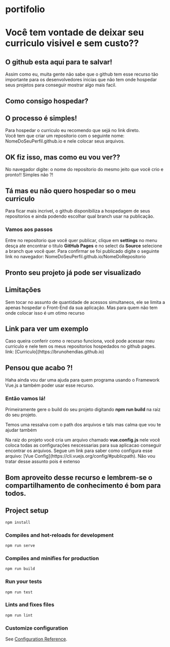# portifolio

# Você tem vontade de deixar seu curriculo visivel e sem custo??

## O github esta aqui para te salvar!

<p> Assim como eu, muita gente não sabe que o github tem esse recurso tão importante para os desenvolvedores inicias que não tem onde hospedar seus projetos para conseguir mostrar algo mais facil.</p>

## Como consigo hospedar?
## O processo é simples!

<p> Para hospedar o curriculo eu recomendo que sejá no link direto. <br> Você tem que criar um repositorio com o seguinte nome: NomeDoSeuPerfil.github.io e nele colocar seus arquivos.</p>

## OK fiz isso, mas como eu vou ver??

<p>No navegador digite: o nome do repositorio do mesmo jeito que você crio e pronto!! Simples não ?!</p>

## Tá mas eu não quero hospedar so o meu curriculo

<p>Para ficar mais incrivel, o github disponibiliza a hospedagem de seus repositorios e ainda podendo escolhar qual branch usar na publicação.</p>

<h3>Vamos aos passos</h3>

<p>Entre no repositorio que você quer publicar, clique em <b>settings</b> no menu desça ate encontrar o titulo <b>GitHub Pages</b> e no select da <b>Source</b> selecione a branch que você quer. Para confirmar se foi publicado digite o seguinte link no navegador: NomeDoSeuPerfil.github.io/NomeDoRepositorio</p>

## Pronto seu projeto já pode ser visualizado

## Limitações

<p> Sem tocar no assunto de quantidade de acessos simultaneos, ele se limita a apenas hospedar o Front-End da sua aplicação. Mas para quem não tem onde colocar isso é um otimo recurso</p>

## Link para ver um exemplo

<p>Caso queira conferir como o recurso funciona, você pode acessar meu curriculo e nele tem os meus repositorios hospedados no github pages.
link: [Curriculo](https://brunohendias.github.io)</p>

## Pensou que acabo ?!

<p> Haha ainda vou dar uma ajuda para quem programa usando o Framework Vue.js a também poder usar esse recurso.</p>

<h3>Então vamos lá!</h3>

<p> Primeiramente gere o build do seu projeto digitando <b>npm run build</b> na raiz do seu projeto.</p>

<p> Temos uma ressalva com o path dos arquivos e tals mas calma que vou te ajudar também</p>

<p> Na raiz do projeto você cria um arquivo chamado <b>vue.config.js</b> nele você coloca todas as configurações nescessarias para sua aplicacao conseguir encontrar os arquivos. Segue um link para saber como configura esse arquivo: [Vue Config](https://cli.vuejs.org/config/#publicpath). Não vou tratar desse assunto pois é extenso</p>

## Bom aproveito desse recurso e lembrem-se o compartilhamento de conhecimento é bom para todos.


## Project setup
```
npm install
```

### Compiles and hot-reloads for development
```
npm run serve
```

### Compiles and minifies for production
```
npm run build
```

### Run your tests
```
npm run test
```

### Lints and fixes files
```
npm run lint
```

### Customize configuration
See [Configuration Reference](https://cli.vuejs.org/config/).
